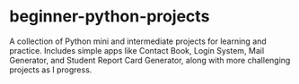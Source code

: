 # beginner-python-projects
A collection of Python mini and intermediate projects for learning and practice. Includes simple apps like Contact Book, Login System, Mail Generator, and Student Report Card Generator, along with more challenging projects as I progress.
